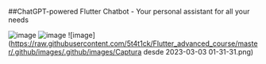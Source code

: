 ##ChatGPT-powered Flutter Chatbot - Your personal assistant for all your needs

![image](https://raw.githubusercontent.com/5t4t1ck/Flutter_advanced_course/master/.github/images/.github/images/image001.jpg)
![image](https://raw.githubusercontent.com/5t4t1ck/Flutter_advanced_course/master/.github/images/.github/images/image002.jpg)
![image](https://raw.githubusercontent.com/5t4t1ck/Flutter_advanced_course/master/.github/images/.github/images/Captura desde 2023-03-03 01-31-31.png)
